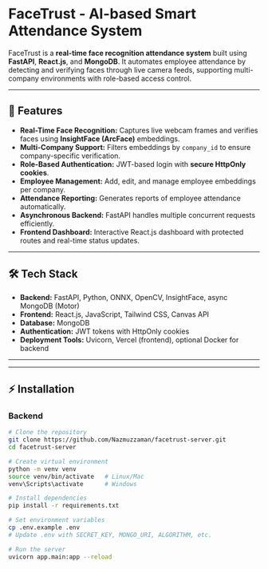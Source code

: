 # FaceTrust - AI-based Smart Attendance System

FaceTrust is a **real-time face recognition attendance system** built using **FastAPI**, **React.js**, and **MongoDB**. It automates employee attendance by detecting and verifying faces through live camera feeds, supporting multi-company environments with role-based access control.

---

## 🌟 Features

- **Real-Time Face Recognition:** Captures live webcam frames and verifies faces using **InsightFace (ArcFace)** embeddings.
- **Multi-Company Support:** Filters embeddings by `company_id` to ensure company-specific verification.
- **Role-Based Authentication:** JWT-based login with **secure HttpOnly cookies**.
- **Employee Management:** Add, edit, and manage employee embeddings per company.
- **Attendance Reporting:** Generates reports of employee attendance automatically.
- **Asynchronous Backend:** FastAPI handles multiple concurrent requests efficiently.
- **Frontend Dashboard:** Interactive React.js dashboard with protected routes and real-time status updates.

---

## 🛠 Tech Stack

- **Backend:** FastAPI, Python, ONNX, OpenCV, InsightFace, async MongoDB (Motor)
- **Frontend:** React.js, JavaScript, Tailwind CSS, Canvas API
- **Database:** MongoDB
- **Authentication:** JWT tokens with HttpOnly cookies
- **Deployment Tools:** Uvicorn, Vercel (frontend), optional Docker for backend

---


---

## ⚡ Installation

### Backend
```bash
# Clone the repository
git clone https://github.com/Nazmuzzaman/facetrust-server.git
cd facetrust-server

# Create virtual environment
python -m venv venv
source venv/bin/activate   # Linux/Mac
venv\Scripts\activate      # Windows

# Install dependencies
pip install -r requirements.txt

# Set environment variables
cp .env.example .env
# Update .env with SECRET_KEY, MONGO_URI, ALGORITHM, etc.

# Run the server
uvicorn app.main:app --reload


